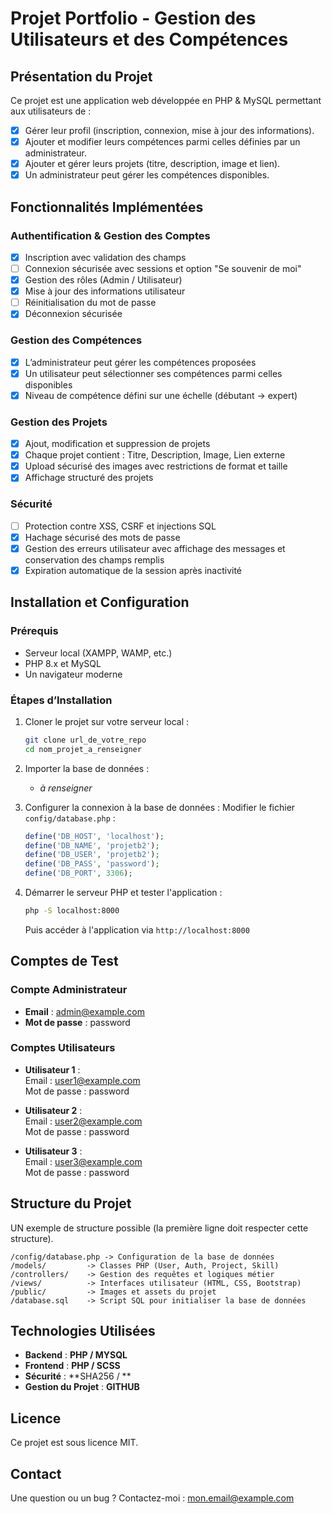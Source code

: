 # Projet Portfolio - Gestion des Utilisateurs et des Compétences

## Présentation du Projet
Ce projet est une application web développée en PHP & MySQL permettant aux utilisateurs de :
- [X] Gérer leur profil (inscription, connexion, mise à jour des informations).
- [X] Ajouter et modifier leurs compétences parmi celles définies par un administrateur.
- [X] Ajouter et gérer leurs projets (titre, description, image et lien).
- [X] Un administrateur peut gérer les compétences disponibles.

## Fonctionnalités Implémentées

### Authentification & Gestion des Comptes
- [X] Inscription avec validation des champs
- [ ] Connexion sécurisée avec sessions et option "Se souvenir de moi"
- [X] Gestion des rôles (Admin / Utilisateur)
- [X] Mise à jour des informations utilisateur
- [ ] Réinitialisation du mot de passe
- [X] Déconnexion sécurisée

### Gestion des Compétences
- [X] L’administrateur peut gérer les compétences proposées
- [X] Un utilisateur peut sélectionner ses compétences parmi celles disponibles
- [X] Niveau de compétence défini sur une échelle (débutant → expert)

### Gestion des Projets
- [X] Ajout, modification et suppression de projets
- [X] Chaque projet contient : Titre, Description, Image, Lien externe
- [X] Upload sécurisé des images avec restrictions de format et taille
- [X] Affichage structuré des projets

### Sécurité
- [ ] Protection contre XSS, CSRF et injections SQL
- [X] Hachage sécurisé des mots de passe
- [X] Gestion des erreurs utilisateur avec affichage des messages et conservation des champs remplis
- [X] Expiration automatique de la session après inactivité

## Installation et Configuration

### Prérequis
- Serveur local (XAMPP, WAMP, etc.)
- PHP 8.x et MySQL
- Un navigateur moderne

### Étapes d’Installation
1. Cloner le projet sur votre serveur local :
   ```sh
   git clone url_de_votre_repo
   cd nom_projet_a_renseigner
   ```
2. Importer la base de données :
    - *à renseigner*

3. Configurer la connexion à la base de données :
   Modifier le fichier `config/database.php` :
   ```php
   define('DB_HOST', 'localhost');
   define('DB_NAME', 'projetb2');
   define('DB_USER', 'projetb2');
   define('DB_PASS', 'password');
   define('DB_PORT', 3306);
   ```

4. Démarrer le serveur PHP et tester l'application :
   ```sh
   php -S localhost:8000
   ```
   Puis accéder à l'application via `http://localhost:8000`

## Comptes de Test

### Compte Administrateur
- **Email** : admin@example.com
- **Mot de passe** : password

### Comptes Utilisateurs

- **Utilisateur 1** :  
  Email       : user1@example.com  
  Mot de passe : password


- **Utilisateur 2** :  
  Email       : user2@example.com  
  Mot de passe : password


- **Utilisateur 3** :  
  Email       : user3@example.com  
  Mot de passe : password

## Structure du Projet

UN exemple de structure possible (la première ligne doit respecter cette structure).

```
/config/database.php -> Configuration de la base de données
/models/         -> Classes PHP (User, Auth, Project, Skill)
/controllers/    -> Gestion des requêtes et logiques métier
/views/          -> Interfaces utilisateur (HTML, CSS, Bootstrap)
/public/         -> Images et assets du projet
/database.sql    -> Script SQL pour initialiser la base de données
```

## Technologies Utilisées
- **Backend** : **PHP / MYSQL**
- **Frontend** : **PHP / SCSS**
- **Sécurité** : **SHA256 / **
- **Gestion du Projet** : **GITHUB**

## Licence
Ce projet est sous licence MIT.

## Contact
Une question ou un bug ? Contactez-moi : mon.email@example.com
